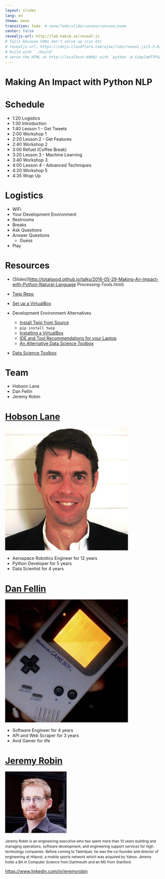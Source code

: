 ```yaml
---
layout: slides
lang: en
theme: moon
transition: fade  # none/fade/slide/convex/concave/zoom
center: false
revealjs-url: http://lab.hakim.se/reveal-js
# fails because CDNs don't serve up /css etc
# revealjs-url: https://cdnjs.cloudflare.com/ajax/libs/reveal.js/3.3.0/js/reveal.min.js
# build with `./build`
# serve the HTML at http://localhost:8000/ with `python -m SimpleHTTPServer`
---
```



# Making An Impact with Python NLP


# Schedule

- 1:20 Logistics
- 1:30 Introduction
- 1:40 Lesson 1 - Get Tweets
- 2:00 Workshop 1
- 2:20 Lesson 2 - Get Features 
- 2:40 Workshop 2
- 3:00 Refuel (Coffee Break)
- 3:20 Lesson 3 - Machine Learning
- 3:40 Workshop 3
- 4:00 Lesson 4 - Advanced Techniques
- 4:20 Workshop 5
- 4:35 Wrap Up


# Logistics

- WiFi
- Your Development Environment
- Restrooms
- Breaks
- Ask Questions
- Answer Questions
    - Guess
- Play


# Resources

- [Slides](http://totalgood.github.io/talks/2016-05-29-Making-An-Impact-with-Python-Natural-Language Processing-Tools.html)
- [Twip Repo](https://github.com/totalgood/twip)
- [Set up a VirtualBox](https://github.com/talentpair/puppet-python-nlp-tools)
- Development Environment Alternatives
    - [Install Twip from Source](https://github.com/totalgood/twip/install.md#install)
    - `pip install twip`
    - [Installing a VirtualBox](https://github.com/talentpair/puppet-python-nlp-tools)
    - [IDE and Tool Recommendations for your Laptop](https://github.com/hackoregon/hack-university-machine-learning/blob/master/docs/install.md#install)
    - [An Alternative Data Science Toolbox](http://datasciencetoolbox.org/)

- [Data Science Toolbox](http://datasciencetoolbox.org/)


# Team

- Hobson Lane
- Dan Fellin
- Jeremy Robin


# [Hobson Lane](https://www.linkedin.com/in/hobsonlane)

<img src="/docs/images/hobson-lane.jpg">

- Aerospace Robotics Engineer for 12 years
- Python Developer for 5 years
- Data Scientist for 4 years


# [Dan Fellin](https://www.linkedin.com/in/dan-fellin-611637b6)

<img src="/docs/images/dan-fellin.jpg">

- Software Engineer for 4 years
- API and Web Scraper for 3 years
- Avid Gamer for life


# [Jeremy Robin](https://www.linkedin.com/in/jeremyrobin)

<img src="/docs/images/jeremy-robin.jpg">

<small>Jeremy Robin is an engineering executive who has spent more than 10 years building and managing operations, software development, and engineering support services for high technology companies. Before coming to Talentpair, he was the co-founder and director of engineering at Hitpost, a mobile sports network which was acquired by Yahoo. Jeremy holds a BA in Computer Science from Dartmouth and an MS from Stanford.</small>


https://www.linkedin.com/in/jeremyrobin
